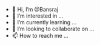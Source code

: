 - 👋 Hi, I’m @Bansraj
- 👀 I’m interested in ...
- 🌱 I’m currently learning ...
- 💞️ I’m looking to collaborate on ...
- 📫 How to reach me ...

<!---
Bansraj/Bansraj is a ✨ special ✨ repository because its `README.md` (this file) appears on your GitHub profile.
You can click the Preview link to take a look at your changes.
--->
